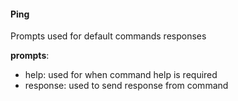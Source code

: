 #### Ping

Prompts used for default commands responses

**prompts**:

- help: used for when command help is required
- response: used to send response from command
